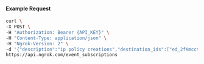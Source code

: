<!-- Code generated for API Clients. DO NOT EDIT. -->

#### Example Request

```bash
curl \
-X POST \
-H "Authorization: Bearer {API_KEY}" \
-H "Content-Type: application/json" \
-H "Ngrok-Version: 2" \
-d '{"description":"ip policy creations","destination_ids":["ed_2fKmcctct90h3Ce14msPrh3nc3A"],"metadata":"{\"environment\": \"staging\"}","sources":[{"type":"ip_policy_created.v0"}]}' \
https://api.ngrok.com/event_subscriptions
```
